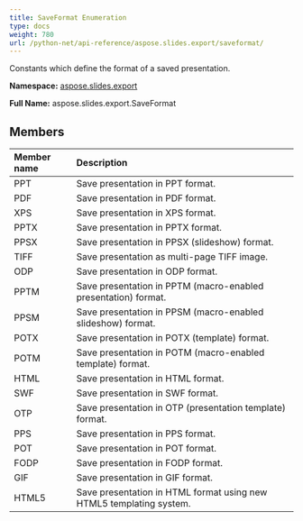 ```yaml
---
title: SaveFormat Enumeration
type: docs
weight: 780
url: /python-net/api-reference/aspose.slides.export/saveformat/
---
```


Constants which define the format of a saved presentation.

**Namespace:** [aspose.slides.export](/slides/python-net/api-reference/aspose.slides.export/)

**Full Name:** aspose.slides.export.SaveFormat



## **Members**
|**Member name**|**Description**|
| :- | :- |
|PPT|Save presentation in PPT format.|
|PDF|Save presentation in PDF format.|
|XPS|Save presentation in XPS format.|
|PPTX|Save presentation in PPTX format.|
|PPSX|Save presentation in PPSX (slideshow) format.|
|TIFF|Save presentation as multi-page TIFF image.|
|ODP|Save presentation in ODP format.|
|PPTM|Save presentation in PPTM (macro-enabled presentation) format.|
|PPSM|Save presentation in PPSM (macro-enabled slideshow) format.|
|POTX|Save presentation in POTX (template) format.|
|POTM|Save presentation in POTM (macro-enabled template) format.|
|HTML|Save presentation in HTML format.|
|SWF|Save presentation in SWF format.|
|OTP|Save presentation in OTP (presentation template) format.|
|PPS|Save presentation in PPS format.|
|POT|Save presentation in POT format.|
|FODP|Save presentation in FODP format.|
|GIF|Save presentation in GIF format.|
|HTML5|Save presentation in HTML format using new HTML5 templating system.|
